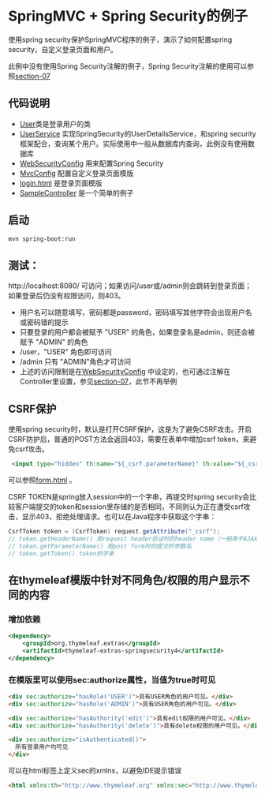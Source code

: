 # SpringMVC + Spring Security的例子

使用spring security保护SpringMVC程序的例子，演示了如何配置spring security，自定义登录页面和用户。

此例中没有使用Spring Security注解的例子，Spring Security注解的使用可以参照[section-07](https://github.com/gexiangdong/tutorial/tree/master/section-07)


## 代码说明

* [User](./src/main/java/cn/devmgr/tutorial/mvc/User.java)类是登录用户的类
* [UserService](./src/main/java/cn/devmgr/tutorial/mvc/UserService.java) 实现SpringSecurity的UserDetailsService，和spring security框架配合，查询某个用户。实际使用中一般从数据库内查询，此例没有使用数据库
* [WebSecurityConfig](./src/main/java/cn/devmgr/tutorial/mvc/WebSecurityConfig.java) 用来配置Spring Security
* [MvcConfig](./src/main/java/cn/devmgr/tutorial/mvc/MvcConfig.java) 配置自定义登录页面模版
* [login.html](./src/main/resources/templates/login.html) 是登录页面模版
* [SampleController](./src/main/java/cn/devmgr/tutorial/mvc/SampleController.java) 是一个简单的例子

## 启动

```Bash
mvn spring-boot:run
```

## 测试：

http://localhost:8080/ 可访问；如果访问/user或/admin则会跳转到登录页面；如果登录后仍没有权限访问，则403。

* 用户名可以随意填写，密码都是password，密码填写其他字符会出现用户名或密码错的提示
* 只要登录的用户都会被赋予 "USER" 的角色，如果登录名是admin，则还会被赋予 "ADMIN" 的角色
* /user，"USER" 角色即可访问
* /admin 只有 "ADMIN"角色才可访问 
* 上述的访问限制是在[WebSecurityConfig](./src/main/java/cn/devmgr/tutorial/mvc/WebSecurityConfig.java) 中设定的，也可通过注解在Controller里设置，参见[section-07](../section-07)，此节不再举例

## CSRF保护

使用spring security时，默认是打开CSRF保护，这是为了避免CSRF攻击。开启CSRF防护后，普通的POST方法会返回403，需要在表单中增加csrf token，来避免csrf攻击。

```html
 <input type="hidden" th:name="${_csrf.parameterName}" th:value="${_csrf.token}"/>
```
可以参照[form.html](./src/main/resources/templates/form.html) 。

CSRF TOKEN是spring放入session中的一个字串，再提交时spring security会比较客户端提交的token和session里存储的是否相同，不同则认为正在遭受csrf攻击，显示403，拒绝处理请求。也可以在Java程序中获取这个字串：

```Java
CsrfToken token = (CsrfToken) request.getAttribute("_csrf");
// token.getHeaderName() 用request header验证时的header name（一般用于AJAX调用）
// token.getParameterName() 用post form时的提交的参数名 
// token.getToken() token的字串
```

## 在thymeleaf模版中针对不同角色/权限的用户显示不同的内容

### 增加依赖

```xml
<dependency>
    <groupId>org.thymeleaf.extras</groupId>
    <artifactId>thymeleaf-extras-springsecurity4</artifactId>
</dependency>

```

### 在模版里可以使用sec:authorize属性，当值为true时可见

```html
<div sec:authorize="hasRole('USER')">具有USER角色的用户可见。</div>
<div sec:authorize="hasRole('ADMIN')">具有USER角色的用户可见。</div>

<div sec:authorize="hasAuthority('edit')">具有edit权限的用户可见。</div>
<div sec:authorize="hasAuthority('delete')">具有delete权限的用户可见。</div>

<div sec:authorize="isAuthenticated()">
  所有登录用户均可见
</div>

```

可以在html标签上定义sec的xmlns，以避免IDE提示错误

```html
<html xmlns:th="http://www.thymeleaf.org" xmlns:sec="http://www.thymeleaf.org/extras/spring-security">
```
